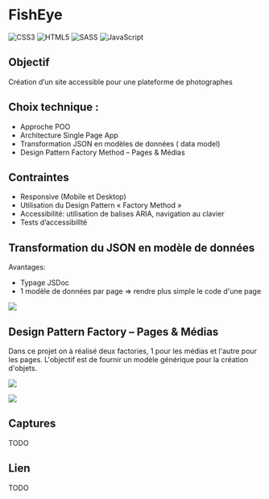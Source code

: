 # FishEye
![CSS3](https://img.shields.io/badge/css3-%231572B6.svg?style=for-the-badge&logo=css3&logoColor=white) ![HTML5](https://img.shields.io/badge/html5-%23E34F26.svg?style=for-the-badge&logo=html5&logoColor=white) ![SASS](https://img.shields.io/badge/SASS-hotpink.svg?style=for-the-badge&logo=SASS&logoColor=white) ![JavaScript](https://img.shields.io/badge/javascript-%23323330.svg?style=for-the-badge&logo=javascript&logoColor=%23F7DF1E)

## Objectif

Création d’un site accessible pour une plateforme de photographes

## Choix technique :
- Approche POO
- Architecture Single Page App
- Transformation JSON en modèles de données ( data model)
- Design Pattern Factory Method – Pages & Médias

## Contraintes
- Responsive (Mobile et Desktop)
- Utilisation du Design Pattern « Factory Method »
- Accessibilité: utilisation de balises ARIA, navigation au clavier
- Tests d’accessibillté

## Transformation du JSON en modèle de données
Avantages:
- Typage JSDoc
- 1 modèle de données par page => rendre plus simple le code d'une page

[comment]: <> (```mermaid)
[comment]: <> (graph LR)
[comment]: <> (HomePageModel -- 0..* --> PhotographerProfileModel)
[comment]: <> (AppModel -- 1..1 --> HomePageModel)
[comment]: <> (AppModel -- 1..1 -->  PhotographerPageModel)
[comment]: <> (PhotographerPageModel -- 0..* --> PhotographerProfileModel)
[comment]: <> (PhotographerPageModel -- 0..* --> MediumModel)
[comment]: <> (```)

[![](https://mermaid.ink/img/eyJjb2RlIjoiXG5ncmFwaCBMUlxuSG9tZVBhZ2VNb2RlbCAtLSAwLi4qIC0tPiBQaG90b2dyYXBoZXJQcm9maWxlTW9kZWxcbkFwcE1vZGVsIC0tIDEuLjEgLS0-IEhvbWVQYWdlTW9kZWxcbkFwcE1vZGVsIC0tIDEuLjEgLS0-ICBQaG90b2dyYXBoZXJQYWdlTW9kZWxcblBob3RvZ3JhcGhlclBhZ2VNb2RlbCAtLSAwLi4qIC0tPiBQaG90b2dyYXBoZXJQcm9maWxlTW9kZWxcblBob3RvZ3JhcGhlclBhZ2VNb2RlbCAtLSAwLi4qIC0tPiBNZWRpdW1Nb2RlbFxuIiwibWVybWFpZCI6eyJ0aGVtZSI6ImRlZmF1bHQifSwidXBkYXRlRWRpdG9yIjp0cnVlLCJhdXRvU3luYyI6dHJ1ZSwidXBkYXRlRGlhZ3JhbSI6ZmFsc2V9)](https://mermaid.live/edit#eyJjb2RlIjoiXG5ncmFwaCBMUlxuSG9tZVBhZ2VNb2RlbCAtLSAwLi4qIC0tPiBQaG90b2dyYXBoZXJQcm9maWxlTW9kZWxcbkFwcE1vZGVsIC0tIDEuLjEgLS0-IEhvbWVQYWdlTW9kZWxcbkFwcE1vZGVsIC0tIDEuLjEgLS0-ICBQaG90b2dyYXBoZXJQYWdlTW9kZWxcblBob3RvZ3JhcGhlclBhZ2VNb2RlbCAtLSAwLi4qIC0tPiBQaG90b2dyYXBoZXJQcm9maWxlTW9kZWxcblBob3RvZ3JhcGhlclBhZ2VNb2RlbCAtLSAwLi4qIC0tPiBNZWRpdW1Nb2RlbFxuIiwibWVybWFpZCI6IntcbiAgXCJ0aGVtZVwiOiBcImRlZmF1bHRcIlxufSIsInVwZGF0ZUVkaXRvciI6dHJ1ZSwiYXV0b1N5bmMiOnRydWUsInVwZGF0ZURpYWdyYW0iOmZhbHNlfQ)

## Design Pattern Factory  –  Pages & Médias

Dans ce projet on à réalisé deux factories, 1 pour les médias et l'autre pour les pages. L'objectif est de fournir un modèle générique pour la création d'objets.

[comment]: <> (```mermaid)
[comment]: <> (graph LR)
[comment]: <> (PageFactory --> PageBuilder)
[comment]: <> (PageBuilder --> HomePageBuilder)
[comment]: <> (PageBuilder --> PhotographerPageBuilder)
[comment]: <> (```)
[![](https://mermaid.ink/img/eyJjb2RlIjoiZ3JhcGggTFJcblBhZ2VGYWN0b3J5IC0tPiBQYWdlQnVpbGRlclxuUGFnZUJ1aWxkZXIgLS0-IEhvbWVQYWdlQnVpbGRlclxuUGFnZUJ1aWxkZXIgLS0-IFBob3RvZ3JhcGhlclBhZ2VCdWlsZGVyIiwibWVybWFpZCI6eyJ0aGVtZSI6ImRlZmF1bHQifSwidXBkYXRlRWRpdG9yIjpmYWxzZSwiYXV0b1N5bmMiOnRydWUsInVwZGF0ZURpYWdyYW0iOmZhbHNlfQ)](https://mermaid.live/edit#eyJjb2RlIjoiZ3JhcGggTFJcblBhZ2VGYWN0b3J5IC0tPiBQYWdlQnVpbGRlclxuUGFnZUJ1aWxkZXIgLS0-IEhvbWVQYWdlQnVpbGRlclxuUGFnZUJ1aWxkZXIgLS0-IFBob3RvZ3JhcGhlclBhZ2VCdWlsZGVyIiwibWVybWFpZCI6IntcbiAgXCJ0aGVtZVwiOiBcImRlZmF1bHRcIlxufSIsInVwZGF0ZUVkaXRvciI6ZmFsc2UsImF1dG9TeW5jIjp0cnVlLCJ1cGRhdGVEaWFncmFtIjpmYWxzZX0)

[comment]: <> (```mermaid)
[comment]: <> (graph LR)
[comment]: <> (MediaFactory --> Media)
[comment]: <> (Media --> Picture)
[comment]: <> (Media --> Video)
[comment]: <> (```)
[![](https://mermaid.ink/img/eyJjb2RlIjoiZ3JhcGggTFJcbk1lZGlhRmFjdG9yeSAtLT4gTWVkaWFcbk1lZGlhIC0tPiBQaWN0dXJlXG5NZWRpYSAtLT4gVmlkZW8iLCJtZXJtYWlkIjp7InRoZW1lIjoiZGVmYXVsdCJ9LCJ1cGRhdGVFZGl0b3IiOmZhbHNlLCJhdXRvU3luYyI6dHJ1ZSwidXBkYXRlRGlhZ3JhbSI6ZmFsc2V9)](https://mermaid.live/edit#eyJjb2RlIjoiZ3JhcGggTFJcbk1lZGlhRmFjdG9yeSAtLT4gTWVkaWFcbk1lZGlhIC0tPiBQaWN0dXJlXG5NZWRpYSAtLT4gVmlkZW8iLCJtZXJtYWlkIjoie1xuICBcInRoZW1lXCI6IFwiZGVmYXVsdFwiXG59IiwidXBkYXRlRWRpdG9yIjpmYWxzZSwiYXV0b1N5bmMiOnRydWUsInVwZGF0ZURpYWdyYW0iOmZhbHNlfQ)

## Captures
TODO

## Lien
TODO
